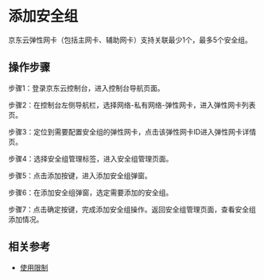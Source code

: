 # 添加安全组

京东云弹性网卡（包括主网卡、辅助网卡）支持关联最少1个，最多5个安全组。

## 操作步骤
步骤1：登录京东云控制台，进入控制台导航页面。

步骤2：在控制台左侧导航栏，选择网络-私有网络-弹性网卡，进入弹性网卡列表页。

步骤3：定位到需要配置安全组的弹性网卡，点击该弹性网卡ID进入弹性网卡详情页。

步骤4：选择安全组管理标签，进入安全组管理页面。

步骤5：点击添加按键，进入添加安全组弹窗。

步骤6：在添加安全组弹窗，选定需要添加的安全组。

步骤7：点击确定按键，完成添加安全组操作。返回安全组管理页面，查看安全组添加情况。

## 相关参考

- [使用限制](../../Introduction/Restrictions.md)
